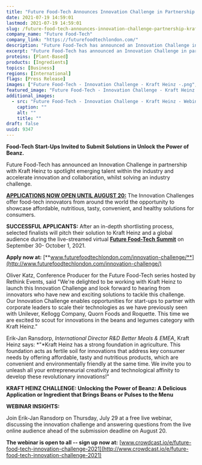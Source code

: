 ```yaml
---
title: "Future Food-Tech Announces Innovation Challenge in Partnership with Kraft Heinz"
date: 2021-07-19 14:59:01
lastmod: 2021-07-19 14:59:01
slug: /future-food-tech-announces-innovation-challenge-partnership-kraft-heinz
company_name: "Future Food-Tech"
company_link: "https://futurefoodtechlondon.com/"
description: "Future Food-Tech has announced an Innovation Challenge in partnership with Kraft Heinz to spotlight emerging talent within the industry and accelerate innovation and collaboration, whilst solving an industry challenge."
excerpt: "Future Food-Tech has announced an Innovation Challenge in partnership with Kraft Heinz to spotlight emerging talent within the industry and accelerate innovation and collaboration, whilst solving an industry challenge."
proteins: [Plant-Based]
products: [Ingredients]
topics: [Business]
regions: [International]
flags: [Press Release]
images: ["Future Food-Tech - Innovation Challenge - Kraft Heinz -.png","Future Food-Tech - Innovation Challenge - Kraft Heinz - Webinar -.png"]
featured_image: "Future Food-Tech - Innovation Challenge - Kraft Heinz -.png"
additional_images:
  - src: "Future Food-Tech - Innovation Challenge - Kraft Heinz - Webinar -.png"
    caption: ""
    alt: ""
    title: ""
draft: false
uuid: 9347
---
```

**Food-Tech Start-Ups Invited to Submit Solutions in Unlock the Power of
Beanz.**

Future Food-Tech has announced an Innovation Challenge in partnership
with Kraft Heinz to spotlight emerging talent within the industry and
accelerate innovation and collaboration, whilst solving an industry
challenge.

[**APPLICATIONS NOW OPEN UNTIL AUGUST
20:**](https://futurefoodtechlondon.com/innovation-challenge/) The
Innovation Challenges offer food-tech innovators from around the world
the opportunity to showcase affordable, nutritious, tasty, convenient,
and healthy solutions for consumers.

**SUCCESSFUL APPLICANTS:** After an in-depth shortlisting process,
selected finalists will pitch their solution to Kraft Heinz and a global
audience during the live-streamed virtual [**Future Food-Tech
Summit**](https://futurefoodtech.com/) on September 30- October 1, 2021.

**Apply now at:**
[**www.futurefoodtechlondon.com/innovation-challenge/**](http://www.futurefoodtechlondon.com/innovation-challenge/)

Oliver Katz, Conference Producer for the Future Food-Tech series hosted
by Rethink Events, said "We're delighted to be working with Kraft Heinz
to launch this Innovation Challenge and look forward to hearing from
innovators who have new and exciting solutions to tackle this challenge.
Our Innovation Challenge enables opportunities for start-ups to partner
with corporate leaders to scale their technologies as we have previously
seen with Unilever, Kellogg Company, Quorn Foods and Roquette. This time
we are excited to scout for innovations in the beans and legumes
category with Kraft Heinz."

Erik-Jan Ransdorp, *International Director R&D Better Meals & EMEA*,
Kraft Heinz says: *\"*Kraft Heinz has a strong foundation in
agriculture. This foundation acts as fertile soil for innovations that
address key consumer needs by offering affordable, tasty and nutritious
products, which are convenient and environmentally friendly at the same
time. We invite you to unleash all your entrepreneurial creativity and
technological affinity to develop these revolutionary innovations!"

**KRAFT HEINZ CHALLENGE: Unlocking the Power of Beanz: A Delicious
Application or Ingredient that Brings Beans or Pulses to the Menu**

**WEBINAR INSIGHTS:**

Join Erik-Jan Ransdorp on Thursday, July 29 at a free live webinar,
discussing the innovation challenge and answering questions from the
live online audience ahead of the submission deadline on August 20.

**The webinar is open to all -- sign up now at:**
[www.crowdcast.io/e/future-food-tech-innovation-challenge-2021](http://www.crowdcast.io/e/future-food-tech-innovation-challenge-2021)
